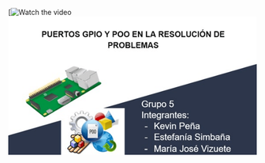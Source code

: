 [![Watch the video](https://youtu.be/ISgSFdKA6m0) 
[![Watch the video](https://github.com/kdpena2/Producto-Unidad_3/blob/master/IMG/Imagen%20video.png)](https://youtu.be/getDXSz2xa8) 
